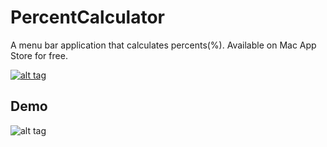 PercentCalculator
===

A menu bar application that calculates percents(%).
Available on Mac App Store for free.  
  
[![alt tag](https://linkmaker.itunes.apple.com/assets/shared/badges/en-us/appstore-lrg.svg)](https://geo.itunes.apple.com/us/app/menu-bar-percent-calculator/id1286560999?mt=12)

Demo
----

![alt tag](https://github.com/cemolcay/PercentCalculator/raw/master/Demo.png)


